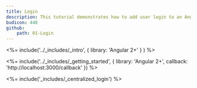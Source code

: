 ```yaml
---
title: Login
description: This tutorial demonstrates how to add user login to an Angular (versions 2 and above) application using Auth0.
budicon: 448
github:
    path: 01-Login
---
```

<%= include('../_includes/_intro', { library: 'Angular 2+' } ) %>

<%= include('../_includes/_getting_started', { library: 'Angular 2+', callback: 'http://localhost:3000/callback' }) %>

<%= include('_includes/_centralized_login') %>